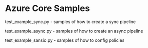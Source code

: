# Azure Core Samples

test_example_sync.py - samples of how to create a sync pipeline

test_example_async.py - samples of how to create an async pipeline

test_example_sansio.py - samples of how to config policies

